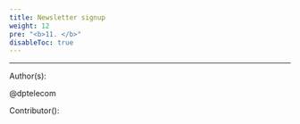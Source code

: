 ```yaml
---
title: Newsletter signup
weight: 12
pre: "<b>11. </b>"
disableToc: true
---
```



<div class="inbound-form-wrapper" id="form_692" data-path="https://app.99inbound.com/i/cb126315-fc58-4549-9ff8-7f87d35e5bda" data-token="7s6sZxVfkCFSCPOKAioo6wtt"></div>

<!-- Only include this once in your webpage -->
<script type="text/javascript" src="https://app.99inbound.com/99inbound.js"></script>


<script type="text/javascript" src="//downloads.mailchimp.com/js/signup-forms/popup/unique-methods/embed.js" data-dojo-config="usePlainJson: true, isDebug: false"></script><script type="text/javascript">window.dojoRequire(["mojo/signup-forms/Loader"], function(L) { L.start({"baseUrl":"mc.us19.list-manage.com","uuid":"82b73156e22b2dcf88fb46c98","lid":"2c529ef6b9","uniqueMethods":true}) })</script>


---
Author(s):

@dptelecom

Contributor():
